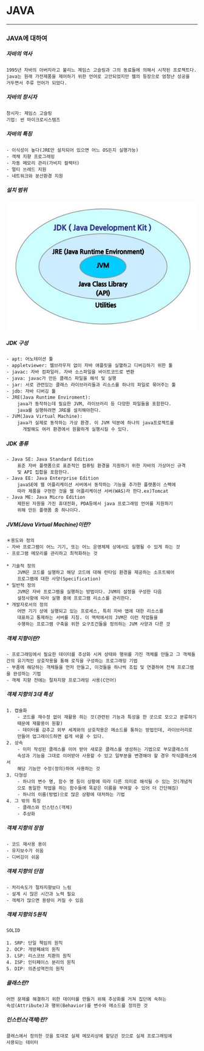 

# JAVA
___________________________________________________________________________________________________________________________________________________________________________________
### JAVA에 대하여

##### 자바의 역사

	1995년 자바의 아버지라고 불리느 제임스 고슬링과 그의 동료들에 의해서 시작된 프로젝트다. 
	java는 원래 가전제품을 제어하기 위한 언어로 고안되었지만 웹의 등장으로 엄청난 성공을 
	거두면서 주류 언어가 되었다.

##### 자바의 창시자

	창시자: 제임스 고슬링
	기업: 썬 마이크로시스템즈

##### 자바의 특징

	- 이식성이 높다(JRE만 설치되어 있으면 어느 OS든지 실행가능)
	- 객채 지향 프로그래밍
	- 자동 메모리 관리(가비지 컬렉터)
	- 멀티 쓰레드 지원
	- 네트워크와 분산환경 지원
	
##### 설치 범위
<!-- <img src="/images/jdk.jpg" width="300px" height="180px"></img> -->
![JDK](/images/jdk.jpg ) 
##### JDK 구성

	- apt: 어노테이션 툴
	- appletviewer: 웹브라우저 없이 자바 애플릿을 실핼하고 디버깅하기 위한 툴
	- javac: 자바 컴파일러. 자바 소스파일을 바이트코드로 변환
	- java: javac가 만든 클래스 파일을 해석 및 실행
	- jar: 서로 관련있는 클래스 라이브러리들과 리소스를 하나의 파일로 묶어주는 툴
	- jdb: 자바 디버깅 툴
	- JRE(Java Runtime Enviroment):
	  	java가 동작하는데 필요한 JVM, 라이브러리 등 다양한 파일들을 포함한다.
	  	java를 실행하려면 JRE를 설치해야한다.
	- JVM(Java Virtual Machine):
	  	java가 실제로 동작하는 가상 환경. 이 JVM 덕분에 하나의 java프로젝트를
	      개발해도 여러 환경에서 원활하게 실행시킬 수 있다. 
##### JDK 종류

	- Java SE: Java Standard Edition
		표준 자바 플랫폼으로 표준적인 컴퓨팅 환경을 지원하기 위한 자바의 가상머신 규격
		및 API 집합을 포함한다.
	- Java EE: Java Enterprise Edition
		javaSE에 웹 어플리케이션 서버에서 동작하는 기능을 추가한 플랫폼이 스펙에
		따라 제품을 구현한 것을 웹 어플리케이션 서버(WAS)라 한다.ex)Tomcat
	- Java ME: Java Micro Edition
		제한된 자원을 가진 휴대전화, PDA등에서 java 프로그래밍 언어를 지원하기
		위해 만든 플랫폼 중 하나이다.
	
##### JVM(Java Virtual Machine)이란?

	＊용도와 정의
	- 자바 프로그램이 어느 기기, 또는 어느 운영체제 상에서도 실행될 수 있게 하는 것
	- 프로그램 메모리를 관리하고 최적화하는 것
	
	* 기술적 정의
		JVM은 코드를 실행하고 해당 코드에 대해 런타임 환경을 제공하는 소프트웨어
		프로그램에 대한 사양(Specification)
	* 일반적 정의
		JVM은 자바 프로그램을 실행하는 방법이다. JVM의 설정을 구성한 다음 
		설정사항에 따라 실행 중에 프로그램 리소스를 관리한다.
	* 개발자로서의 정의
		어떤 기기 상에 실행되고 있는 프로세스, 특히 자바 앱에 대한 리소스를 
		대표하고 통제하는 서버를 지칭. 이 맥락에서의 JVM은 이런 작업들을 
		수행하는 프로그램 구축을 위한 요구조건들을 정의하는 JVM 사양과 다른 것
		
##### 객체 지향이란?

	- 프로그래밍에서 필요한 데이터를 추상화 시켜 상태와 행위를 가진 객체를 만들고 그 객체들
	간의 유기적인 상호작용을 통해 로직을 구성하는 프로그래밍 기법
	- 부품에 해당하는 객체들을 먼저 만들고, 이것들을 하나씩 조립 및 연결하여 전체 프로그램
	을 완성하는 기법
	- 객체 지향 전에는 절차지향 프로그래밍 사용(C언어)

##### 객체 지향의 3대 특성

	1. 캡슐화
		- 코드를 재수정 없이 재활용 하는 것(관련된 기능과 특성을 한 곳으로 모으고 분류하기
		때문에 재활용이 원활)
		- 데이터를 감추고 외부 세계와의 상호작용은 메소드를 통하는 방법인데, 라이브러리로
		만들어 업그레이드하면 쉽게 바꿀 수 있다.
	2. 상속
		- 이미 작성된 클래스를 이어 받아 새로운 클래스를 생성하는 기법으로 부모클래스의
		속성과 기능을 그대로 이어받아 사용할 수 있고 일부분을 변경해야 할 경우 작식클래스에서
		해당 기능만 수정(정의)하여 사용하는 것 
	3. 다형성
		- 하나의 변수 명, 함수 명 등이 상황에 따라 다른 의미로 해석될 수 있는 것(개념적
		으로 동일한 작업을 하는 함수들에 똑같은 이름을 부여할 수 있어 더 간단해짐)
		- 하나의 이름(방법)으로 많은 상황에 대처하는 기법
	4. 그 밖의 특징
		- 클래스와 인스턴스(객체)
		- 추상화

##### 객체 지향의 장점

	- 코드 재사용 용이
	- 유지보수가 쉬움
	- 디버깅이 쉬움
	
##### 객체 지향의 단점

	- 처리속도가 절차지향보다 느림
	- 설계 시 많은 시간과 노력 필요
	- 객체가 많으면 용량이 커질 수 있음
	
##### 객체 지향의 5원칙

	SOLID
	
	1. SRP: 단일 책임의 원칙
	2. OCP: 개방폐쇄의 원칙
	3. LSP: 리스코브 치환의 원칙
	4. ISP: 인터페이스 분리의 원칙
	5. DIP: 의존성역전의 원칙
	
##### 클래스란?

	어떤 문제를 해결하기 위한 데이터를 만들기 위해 추상화를 거쳐 집단에 속하는 
	속성(Attribute)과 행위(Behavior)를 변수와 메소드를 정의한 것

##### 인스턴스(객체)란?

	클래스에서 정의한 것을 토대로 실제 메모리상에 할당괸 것으로 실제 프로그래밍에
	사용되는 데이터
